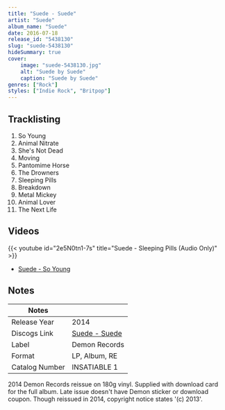```yaml
---
title: "Suede - Suede"
artist: "Suede"
album_name: "Suede"
date: 2016-07-18
release_id: "5438130"
slug: "suede-5438130"
hideSummary: true
cover:
    image: "suede-5438130.jpg"
    alt: "Suede by Suede"
    caption: "Suede by Suede"
genres: ["Rock"]
styles: ["Indie Rock", "Britpop"]
---
```


## Tracklisting
1. So Young
2. Animal Nitrate
3. She's Not Dead
4. Moving
5. Pantomime Horse
6. The Drowners
7. Sleeping Pills
8. Breakdown 
9. Metal Mickey
10. Animal Lover
11. The Next Life

## Videos
{{< youtube id="2e5N0tn1-7s" title="Suede - Sleeping Pills (Audio Only)" >}}
- [Suede - So Young](https://www.youtube.com/watch?v=twoO3xYRsz0)


## Notes

| Notes          |             |
| ---------------| ----------- |
| Release Year   | 2014 |
| Discogs Link   | [Suede - Suede](https://www.discogs.com/release/5438130-Suede-Suede) |
| Label          | Demon Records |
| Format         | LP, Album, RE |
| Catalog Number | INSATIABLE 1 |

2014 Demon Records reissue on 180g vinyl.  Supplied with download card for the full album.  Late issue doesn't have Demon sticker or download coupon. Though reissued in 2014, copyright notice states '(c) 2013'.

